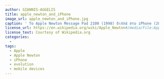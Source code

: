 ```yaml
---
author: GIANNIS-AGGELIS
title: apple_newton_and_iPhone
image_url: apple_newton_and_iPhone.jpg
caption: ' Το Apple Newton Message Pad 2100 (1998) διπλά στο iPhone (2008). Η μια συσκευή τρέχει  Newton OS και η άλλη OS.'
license_url: https://en.wikipedia.org/wiki/Apple_Newton#/media/File:Apple_Newton_and_iPhone.jpg
license_text: Courtesy of Wikipedia.org 
categories:
  - 
tags:
  - Apple
  - Apple Newton
  - iPhone
  - evolution
  - mobile devices
---
```

